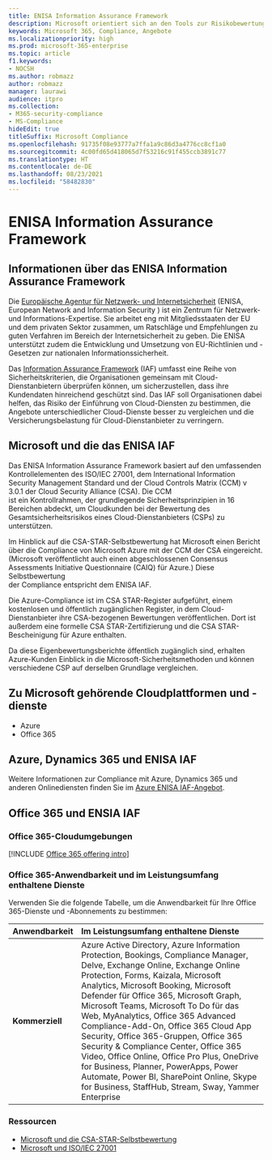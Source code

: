```yaml
---
title: ENISA Information Assurance Framework
description: Microsoft orientiert sich an den Tools zur Risikobewertung des ENISA Information Assurance Frameworks, basierend auf dessen CSA STAR-Selbstbewertung.
keywords: Microsoft 365, Compliance, Angebote
ms.localizationpriority: high
ms.prod: microsoft-365-enterprise
ms.topic: article
f1.keywords:
- NOCSH
ms.author: robmazz
author: robmazz
manager: laurawi
audience: itpro
ms.collection:
- M365-security-compliance
- MS-Compliance
hideEdit: true
titleSuffix: Microsoft Compliance
ms.openlocfilehash: 91735f08e93777a7ffa1a9c86d3a4776cc8cf1a0
ms.sourcegitcommit: 4c00fd65d418065d7f53216c91f455ccb3891c77
ms.translationtype: HT
ms.contentlocale: de-DE
ms.lasthandoff: 08/23/2021
ms.locfileid: "58482830"
---
```

# <a name="enisa-information-assurance-framework"></a>ENISA Information Assurance Framework

## <a name="about-the-enisa-information-assurance-framework"></a>Informationen über das ENISA Information Assurance Framework

Die [Europäische Agentur für Netzwerk- und Internetsicherheit](https://www.enisa.europa.eu/) (ENISA, European Network and Information Security ) ist ein Zentrum für Netzwerk- und Informations-Expertise. Sie arbeitet eng mit Mitgliedsstaaten der EU und dem privaten Sektor zusammen, um Ratschläge und Empfehlungen zu guten Verfahren im Bereich der Internetsicherheit zu geben. Die ENISA unterstützt zudem die Entwicklung und Umsetzung von EU-Richtlinien und -Gesetzen zur nationalen Informationssicherheit.

Das [Information Assurance Framework](https://www.enisa.europa.eu/publications/cloud-computing-information-assurance-framework) (IAF) umfasst eine Reihe von Sicherheitskriterien, die Organisationen gemeinsam mit Cloud-Dienstanbietern überprüfen können, um sicherzustellen, dass ihre Kundendaten hinreichend geschützt sind. Das IAF soll Organisationen dabei helfen, das Risiko der Einführung von Cloud-Diensten zu bestimmen, die Angebote unterschiedlicher Cloud-Dienste besser zu vergleichen und die Versicherungsbelastung für Cloud-Dienstanbieter zu verringern.

## <a name="microsoft-and-the-enisa-iaf"></a>Microsoft und die das ENISA IAF

Das ENISA Information Assurance Framework basiert auf den umfassenden Kontrollelementen des ISO/IEC 27001, dem International Information Security Management Standard und der Cloud Controls Matrix (CCM) v 3.0.1 der Cloud Security Alliance (CSA). Die CCM  
ist ein Kontrollrahmen, der grundlegende Sicherheitsprinzipien in 16 Bereichen abdeckt, um Cloudkunden bei der Bewertung des Gesamtsicherheitsrisikos eines Cloud-Dienstanbieters (CSPs) zu unterstützen.

Im Hinblick auf die CSA-STAR-Selbstbewertung hat Microsoft einen Bericht über die Compliance von Microsoft Azure mit der CCM der CSA eingereicht. (Microsoft veröffentlicht auch einen abgeschlossenen Consensus Assessments Initiative Questionnaire (CAIQ) für Azure.) Diese Selbstbewertung  
der Compliance entspricht dem ENISA IAF.

Die Azure-Compliance ist im CSA STAR-Register aufgeführt, einem kostenlosen und öffentlich zugänglichen Register, in dem Cloud-Dienstanbieter ihre CSA-bezogenen Bewertungen veröffentlichen. Dort ist außerdem eine formelle CSA STAR-Zertifizierung und die CSA STAR-Bescheinigung für Azure enthalten.

Da diese Eigenbewertungsberichte öffentlich zugänglich sind, erhalten Azure-Kunden Einblick in die Microsoft-Sicherheitsmethoden und können verschiedene CSP auf derselben Grundlage vergleichen.

## <a name="microsoft-in-scope-cloud-platforms--services"></a>Zu Microsoft gehörende Cloudplattformen und -dienste

- Azure
- Office 365

## <a name="azure-dynamics-365-and-enisa-iaf"></a>Azure, Dynamics 365 und ENISA IAF

Weitere Informationen zur Compliance mit Azure, Dynamics 365 und anderen Onlinediensten finden Sie im [Azure ENISA IAF-Angebot](/azure/compliance/offerings/offering-eu-enisa-iaf).

## <a name="office-365-and-enisa-iaf"></a>Office 365 und ENSIA IAF

### <a name="office-365-cloud-environments"></a>Office 365-Cloudumgebungen

[!INCLUDE [Office 365 offering intro](../includes/o365-offering-introduction.md)]

### <a name="office-365-applicability-and-in-scope-services"></a>Office 365-Anwendbarkeit und im Leistungsumfang enthaltene Dienste

Verwenden Sie die folgende Tabelle, um die Anwendbarkeit für Ihre Office 365-Dienste und -Abonnements zu bestimmen:

| **Anwendbarkeit** | **Im Leistungsumfang enthaltene Dienste** |
|:------------------|:----------------------|
| **Kommerziell** | Azure Active Directory, Azure Information Protection, Bookings, Compliance Manager, Delve, Exchange Online, Exchange Online Protection, Forms, Kaizala, Microsoft Analytics, Microsoft Booking, Microsoft Defender für Office 365, Microsoft Graph, Microsoft Teams, Microsoft To Do für das Web, MyAnalytics, Office 365 Advanced Compliance-Add-On, Office 365 Cloud App Security, Office 365-Gruppen, Office 365 Security & Compliance Center, Office 365 Video, Office Online, Office Pro Plus, OneDrive for Business, Planner, PowerApps, Power Automate, Power BI, SharePoint Online, Skype for Business, StaffHub, Stream, Sway, Yammer Enterprise |

### <a name="resources"></a>Ressourcen

- [Microsoft und die CSA-STAR-Selbstbewertung](offering-csa-star-self-assessment.md)
- [Microsoft und ISO/IEC 27001](offering-ISO-27001.md)
